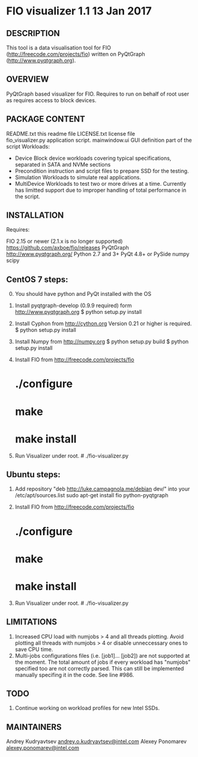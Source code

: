 # FIO visualizer 1.1 13 Jan 2017

## DESCRIPTION

 This tool is a data visualisation tool for FIO (http://freecode.com/projects/fio) written on PyQtGraph (http://www.pyqtgraph.org).

 OVERVIEW
 --------
 PyQtGraph based visualizer for FIO. Requires to run on behalf of root user as requires access to block devices.

 PACKAGE CONTENT
 ---------------
 README.txt
    this readme file
 LICENSE.txt
    license file   	
 fio_visualizer.py
    application script.
 mainwindow.ui 
    GUI definition part of the script
 Workloads:
  - Device
     Block device workloads covering typical specifications, separated in SATA and NVMe sections
  - Precondition
     instruction and script files to prepare SSD for the testing.
  - Simulation
     Workloads to simulate real applications.
  - MultiDevice
     Workloads to test two or more drives at a time. Currently has limitted support due to improper handling of total performance in the script. 

 INSTALLATION
 ------------
 Requires:

  FIO 2.15 or newer (2.1.x is no longer supported) https://github.com/axboe/fio/releases
  PyQtGraph http://www.pyqtgraph.org/
  Python 2.7 and 3+
  PyQt 4.8+ or PySide
  numpy
  scipy

 CentOS 7 steps:
 ---------------

  0. You should have python and PyQt installed with the OS

  1. Install pyqtgraph-develop (0.9.9 required) form http://www.pyqtgraph.org
	 $ python setup.py install

  2. Install Cyphon from http://cython.org Version 0.21 or higher is required.
	 $ python setup.py install

  3. Install Numpy from http://numpy.org 
	 $ python setup.py build
	 $ python setup.py install

  4. Install FIO from http://freecode.com/projects/fio
	 # ./configure
	 # make
	 # make install

  5. Run Visualizer under root.
         # ./fio-visualizer.py


 Ubuntu steps:
 -------------
  1. Add repository "deb http://luke.campagnola.me/debian dev/" into your /etc/apt/sources.list
    	sudo apt-get install fio python-pyqtgraph

  2. Install FIO from http://freecode.com/projects/fio
	 # ./configure
	 # make
	 # make install

  3. Run Visualizer under root.
         # ./fio-visualizer.py


 LIMITATIONS
 -----------
  1. Increased CPU load with numjobs > 4 and all threads plotting. Avoid plotting all threads 
     with numjobs > 4 or disable unneccessary ones to save CPU time.
  2. Multi-jobs configurations files (i.e. [job1]... [job2]) are not supported at the moment.
     The total amount of jobs if every workload has "numjobs" specified too are not correctly parsed.
     This can still be implemented manually specifing it in the code. See line #986.

 TODO
 ----
  1. Continue working on workload profiles for new Intel SSDs. 

 MAINTAINERS
 -----------
 Andrey Kudryavtsev andrey.o.kudryavtsev@intel.com
 Alexey Ponomarev alexey.ponomarev@intel.com
